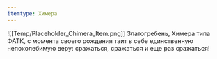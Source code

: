 ```yaml
---
itemtype: Химера
---
```

![[Temp/Placeholder_Chimera_Item.png]]
Златогребень, Химера типа ФАТК, с момента своего рождения таит в себе единственную непоколебимую веру: сражаться, сражаться и еще раз сражаться!
